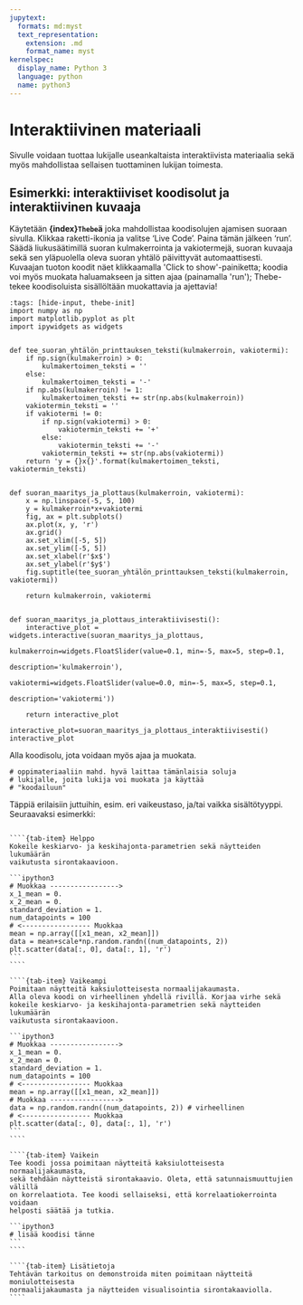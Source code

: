 ```yaml
---
jupytext:
  formats: md:myst
  text_representation:
    extension: .md
    format_name: myst
kernelspec:
  display_name: Python 3
  language: python
  name: python3
---
```


# Interaktiivinen materiaali

Sivulle voidaan tuottaa lukijalle useankaltaista interaktiivista materiaalia sekä myös mahdollistaa sellaisen tuottaminen lukijan toimesta.

## Esimerkki: interaktiiviset koodisolut ja interaktiivinen kuvaaja

Käytetään **{index}`Thebe`ä** joka mahdollistaa koodisolujen ajamisen suoraan sivulla. Klikkaa raketti-ikonia ja valitse ‘Live Code’. Paina tämän jälkeen ‘run’. 
Säädä liukusäätimillä suoran kulmakerrointa ja vakiotermejä, suoran kuvaaja sekä sen yläpuolella oleva suoran yhtälö päivittyvät automaattisesti.
Kuvaajan tuoton koodit näet klikkaamalla 'Click to show'-painiketta; koodia voi myös muokata haluamakseen ja sitten ajaa (painamalla 'run'); Thebe-tekee
koodisoluista sisällöltään muokattavia ja ajettavia!

```{code-cell} ipython3
:tags: [hide-input, thebe-init]
import numpy as np
import matplotlib.pyplot as plt
import ipywidgets as widgets


def tee_suoran_yhtälön_printtauksen_teksti(kulmakerroin, vakiotermi):
    if np.sign(kulmakerroin) > 0:
        kulmakertoimen_teksti = ''
    else:
        kulmakertoimen_teksti = '-'
    if np.abs(kulmakerroin) != 1:
        kulmakertoimen_teksti += str(np.abs(kulmakerroin))
    vakiotermin_teksti = ''
    if vakiotermi != 0:
        if np.sign(vakiotermi) > 0:
            vakiotermin_teksti += '+'
        else:
            vakiotermin_teksti += '-'
        vakiotermin_teksti += str(np.abs(vakiotermi))
    return 'y = {}x{}'.format(kulmakertoimen_teksti, vakiotermin_teksti)


def suoran_maaritys_ja_plottaus(kulmakerroin, vakiotermi):
    x = np.linspace(-5, 5, 100)
    y = kulmakerroin*x+vakiotermi
    fig, ax = plt.subplots()
    ax.plot(x, y, 'r')
    ax.grid()
    ax.set_xlim([-5, 5])
    ax.set_ylim([-5, 5])
    ax.set_xlabel(r'$x$')
    ax.set_ylabel(r'$y$')
    fig.suptitle(tee_suoran_yhtälön_printtauksen_teksti(kulmakerroin, vakiotermi))
    
    return kulmakerroin, vakiotermi


def suoran_maaritys_ja_plottaus_interaktiivisesti():
    interactive_plot = widgets.interactive(suoran_maaritys_ja_plottaus,
                                           kulmakerroin=widgets.FloatSlider(value=0.1, min=-5, max=5, step=0.1,
                                                                              description='kulmakerroin'),
                                           vakiotermi=widgets.FloatSlider(value=0.0, min=-5, max=5, step=0.1,
                                                                              description='vakiotermi'))
                                          
    return interactive_plot
```

```{code-cell} ipython3
interactive_plot=suoran_maaritys_ja_plottaus_interaktiivisesti()
interactive_plot
```

Alla koodisolu, jota voidaan myös ajaa ja muokata.  

```{code-cell} ipython3
# oppimateriaaliin mahd. hyvä laittaa tämänlaisia soluja
# lukijalle, joita lukija voi muokata ja käyttää
# "koodailuun"  
```

Täppiä erilaisiin juttuihin, esim. eri vaikeustaso, ja/tai vaikka sisältötyyppi.  
Seuraavaksi esimerkki:

`````{tab-set}

````{tab-item} Helppo
Kokeile keskiarvo- ja keskihajonta-parametrien sekä näytteiden lukumäärän 
vaikutusta sirontakaavioon.  

```ipython3
# Muokkaa -----------------> 
x_1_mean = 0.
x_2_mean = 0.
standard_deviation = 1.
num_datapoints = 100  
# <----------------- Muokkaa
mean = np.array([[x1_mean, x2_mean]])
data = mean+scale*np.random.randn((num_datapoints, 2))
plt.scatter(data[:, 0], data[:, 1], 'r')
```
````

````{tab-item} Vaikeampi
Poimitaan näytteitä kaksiulotteisesta normaalijakaumasta. 
Alla oleva koodi on virheellinen yhdellä rivillä. Korjaa virhe sekä
kokeile keskiarvo- ja keskihajonta-parametrien sekä näytteiden lukumäärän 
vaikutusta sirontakaavioon.  

```ipython3
# Muokkaa -----------------> 
x_1_mean = 0.
x_2_mean = 0.
standard_deviation = 1.
num_datapoints = 100  
# <----------------- Muokkaa
mean = np.array([[x1_mean, x2_mean]])
# Muokkaa -----------------> 
data = np.random.randn((num_datapoints, 2)) # virheellinen
# <----------------- Muokkaa
plt.scatter(data[:, 0], data[:, 1], 'r')
```
````

````{tab-item} Vaikein
Tee koodi jossa poimitaan näytteitä kaksiulotteisesta normaalijakaumasta,
sekä tehdään näytteistä sirontakaavio. Oleta, että satunnaismuuttujien välillä
on korrelaatiota. Tee koodi sellaiseksi, että korrelaatiokerrointa voidaan 
helposti säätää ja tutkia.

```ipython3
# lisää koodisi tänne
```
````

````{tab-item} Lisätietoja
Tehtävän tarkoitus on demonstroida miten poimitaan näytteitä moniulotteisesta
normaalijakaumasta ja näytteiden visualisointia sirontakaaviolla. 
````
`````